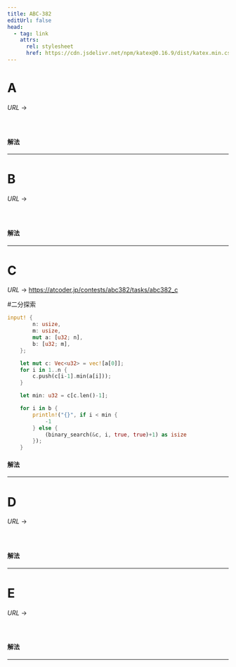 ```yaml
---
title: ABC-382
editUrl: false
head:
  - tag: link
    attrs:
      rel: stylesheet
      href: https://cdn.jsdelivr.net/npm/katex@0.16.9/dist/katex.min.css
---
```


# A

$URL\:\to$

#

```python
```

#### 解法

***

# B

$URL\:\to$

#

```python
```

#### 解法

***

# C

$URL\:\to$ <https://atcoder.jp/contests/abc382/tasks/abc382_c>

\#二分探索

```rust
input! {
        n: usize,
        m: usize,
        mut a: [u32; n],
        b: [u32; m],
    };

    let mut c: Vec<u32> = vec![a[0]];
    for i in 1..n {
        c.push(c[i-1].min(a[i]));
    }

    let min: u32 = c[c.len()-1];

    for i in b {
        println!("{}", if i < min {
            -1
        } else {
            (binary_search(&c, i, true, true)+1) as isize
        });
    }
```

#### 解法

***

# D

$URL\:\to$

#

```python
```

#### 解法

***

# E

$URL\:\to$

#

```python
```

#### 解法

***
